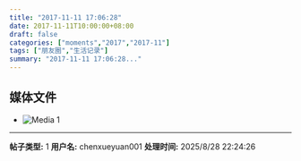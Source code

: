 ```yaml
---
title: "2017-11-11 17:06:28"
date: 2017-11-11T10:00:00+08:00
draft: false
categories: ["moments","2017","2017-11"]
tags: ["朋友圈","生活记录"]
summary: "2017-11-11 17:06:28..."
---
```


## 媒体文件

- ![Media 1](/Moments/photos/2017-11-11/201711111706280.jpg)

---

**帖子类型:** 1
**用户名:** chenxueyuan001
**处理时间:** 2025/8/28 22:24:26
